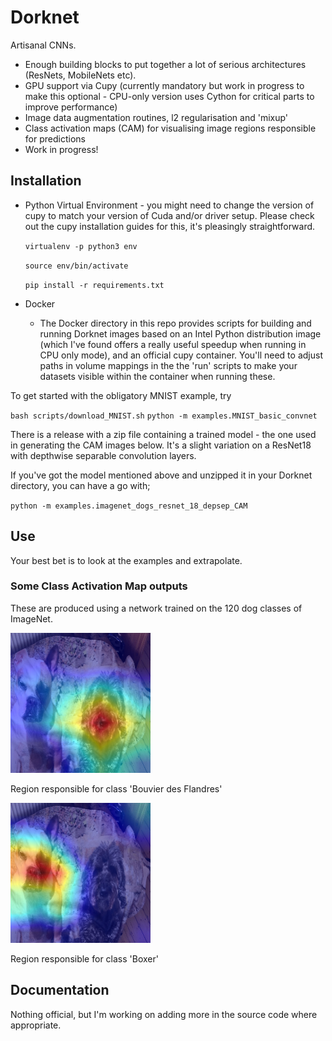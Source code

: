 # Dorknet

Artisanal CNNs. 

* Enough building blocks to put together a lot of serious architectures (ResNets, MobileNets etc). 
* GPU support via Cupy (currently mandatory but work in progress to make this optional - CPU-only version uses Cython for critical parts to improve performance)
* Image data augmentation routines, l2 regularisation and 'mixup'
* Class activation maps (CAM) for visualising image regions responsible for predictions
* Work in progress!

## Installation
 
* Python Virtual Environment - you might need to change the version of cupy to match your version of Cuda and/or driver setup. Please check out the cupy installation guides for this, it's pleasingly straightforward.

  `virtualenv -p python3 env`

  `source env/bin/activate`

  `pip install -r requirements.txt`

* Docker
   * The Docker directory in this repo provides scripts for building and running Dorknet images based on an Intel Python distribution image (which I've found offers a really useful speedup when running in CPU only mode), and an official cupy container. You'll need to adjust paths in volume mappings in the the 'run' scripts to make your datasets visible within the container when running these.

To get started with the obligatory MNIST example, try

   `bash scripts/download_MNIST.sh`
   `python -m examples.MNIST_basic_convnet`

There is a release with a zip file containing a trained model - the one used in generating the CAM images below. It's a slight variation on a ResNet18 with depthwise separable convolution layers.

If you've got the model mentioned above and unzipped it in your Dorknet directory, you can have a go with;

   `python -m examples.imagenet_dogs_resnet_18_depsep_CAM`

## Use

Your best bet is to look at the examples and extrapolate.

### Some Class Activation Map outputs

These are produced using a network trained on the 120 dog classes of ImageNet.

![alt text](./CAM_images/0_Bouvier_des_Flandres.png "CAM visualisation")

Region responsible for class 'Bouvier des Flandres'

![alt text](./CAM_images/2_boxer.png "CAM visualisation")

Region responsible for class 'Boxer'

## Documentation 

Nothing official, but I'm working on adding more in the source code where appropriate.